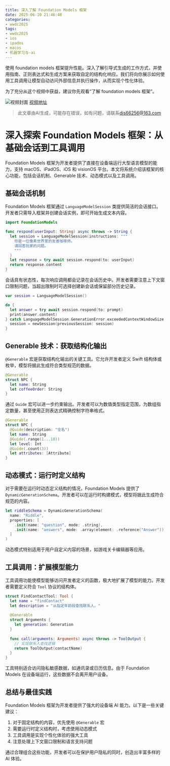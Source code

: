 ```yaml
---
title: 深入了解 Foundation Models 框架
date: 2025-06-10 21:46:48
categories:
- wwdc2025
tags:
- wwdc2025
- ios
- ipados
- macos
- 机器学习与-ai
---
```

使用 foundation models 框架提升性能。深入了解引导式生成的工作方式，并使用指南、正则表达式和生成方案来获取自定的结构化响应。我们将向你展示如何使用工具调用让模型自动访问外部信息并执行操作，从而实现个性化体验。

为了充分从这个视频中获益，建议你先观看“了解 foundation models 框架”。
<!--more-->

![视频封面](https://devimages-cdn.apple.com/wwdc-services/images/3055294D-836B-4513-B7B0-0BC5666246B0/9967/9967_wide_250x141_2x.jpg)
[视频地址](https://developer.apple.com/cn/videos/play/wwdc2025/301/)
> 此文章由AI生成，可能存在错误，如有问题，请联系[djs66256@163.com](djs66256@163.com)

# 深入探索 Foundation Models 框架：从基础会话到工具调用

Foundation Models 框架为开发者提供了直接在设备端运行大型语言模型的能力，支持 macOS、iPadOS、iOS 和 visionOS 平台。本文将系统介绍该框架的核心功能，包括会话机制、Generable 技术、动态模式以及工具调用。

## 基础会话机制

Foundation Models 框架通过 `LanguageModelSession` 类提供简洁的会话接口。开发者只需导入框架并创建会话实例，即可开始生成文本内容。

```swift
import FoundationModels

func respond(userInput: String) async throws -> String {
  let session = LanguageModelSession(instructions: """
    你是一位像素世界里的友善咖啡师。
    请回答玩家的问题。
    """
  )
  let response = try await session.respond(to: userInput)
  return response.content
}
```

会话具有状态性，每次响应调用都会记录在会话历史中。开发者需要注意上下文窗口限制问题，当超出限制时可选择创建新会话或保留部分历史记录。

```swift
var session = LanguageModelSession()

do {
  let answer = try await session.respond(to: prompt)
  print(answer.content)
} catch LanguageModelSession.GenerationError.exceededContextWindowSize {
  session = newSession(previousSession: session)
}
```

## Generable 技术：获取结构化输出

`@Generable` 宏是获取结构化输出的关键工具。它允许开发者定义 Swift 结构体或枚举，模型将据此生成符合类型规范的数据。

```swift
@Generable
struct NPC {
  let name: String
  let coffeeOrder: String
}
```

通过 `Guide` 宏可以进一步约束输出。开发者可以为数值类型指定范围，为数组指定数量，甚至使用正则表达式精确控制字符串格式。

```swift
@Generable
struct NPC {
  @Guide(description: "全名")
  let name: String
  @Guide(.range(1...10))
  let level: Int
  @Guide(.count(3))
  let attributes: [Attribute]
}
```

## 动态模式：运行时定义结构

对于需要在运行时动态定义结构的情况，Foundation Models 提供了 `DynamicGenerationSchema`。开发者可以在运行时构建模式，模型将据此生成符合规范的内容。

```swift
let riddleSchema = DynamicGenerationSchema(
  name: "Riddle",
  properties: [
    .init(name: "question", mode: .string),
    .init(name: "answers", mode: .array(element: .reference("Answer")))
  ]
)
```

动态模式特别适用于用户自定义内容的场景，如游戏关卡编辑器等应用。

## 工具调用：扩展模型能力

工具调用功能使模型能够访问开发者定义的函数，极大地扩展了模型的能力。开发者需要定义符合 `Tool` 协议的结构体。

```swift
struct FindContactTool: Tool {
  let name = "findContact"
  let description = "从指定年龄段查找联系人。"
    
  @Generable
  struct Arguments {
    let generation: Generation
  }
  
  func call(arguments: Arguments) async throws -> ToolOutput {
    // 实现联系人查找逻辑
    return ToolOutput(contactName)
  }
}
```

工具特别适合访问隐私敏感数据，如通讯录或日历信息。由于 Foundation Models 在设备端运行，这些数据不会离开用户设备。

## 总结与最佳实践

Foundation Models 框架为开发者提供了强大的设备端 AI 能力。以下是一些关键建议：

1. 对于固定结构的内容，优先使用 `@Generable` 宏
2. 需要运行时定义结构时，考虑使用动态模式
3. 工具调用是实现个性化体验的强大工具
4. 注意处理上下文窗口限制和语言支持问题

通过合理组合这些功能，开发者可以在保护用户隐私的同时，创造出丰富多样的 AI 体验。
